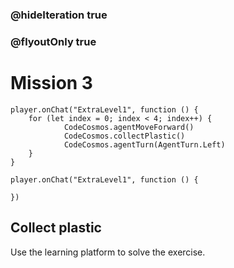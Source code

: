 ### @hideIteration true
### @flyoutOnly true
# Mission 3

```blocks
player.onChat("ExtraLevel1", function () {
    for (let index = 0; index < 4; index++) {
            CodeCosmos.agentMoveForward()
            CodeCosmos.collectPlastic()
            CodeCosmos.agentTurn(AgentTurn.Left)
    }
}
```

```template
player.onChat("ExtraLevel1", function () {
    
})
```

## Collect plastic
Use the learning platform to solve the exercise.